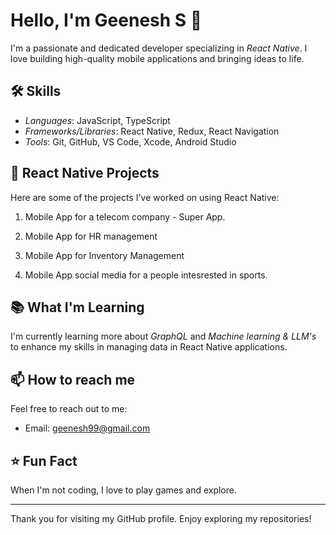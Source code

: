 # Hello, I'm Geenesh S 👋

I'm a passionate and dedicated developer specializing in *React Native*. I love building high-quality mobile applications and bringing ideas to life.

## 🛠 Skills
  
- *Languages*: JavaScript, TypeScript
- *Frameworks/Libraries*: React Native, Redux, React Navigation
- *Tools*: Git, GitHub, VS Code, Xcode, Android Studio

## 📱 React Native Projects

Here are some of the projects I've worked on using React Native:

1. Mobile App for a telecom company - Super App.

2. Mobile App for HR management

3. Mobile App for Inventory Management

4. Mobile App social media for a people intesrested in sports.

## 📚 What I'm Learning

I'm currently learning more about *GraphQL* and *Machine learning & LLM's* to enhance my skills in managing data in React Native applications.

## 📫 How to reach me

Feel free to reach out to me:

- Email: geenesh99@gmail.com

## ⭐ Fun Fact

When I'm not coding, I love to play games and explore.

---

Thank you for visiting my GitHub profile. Enjoy exploring my repositories!
